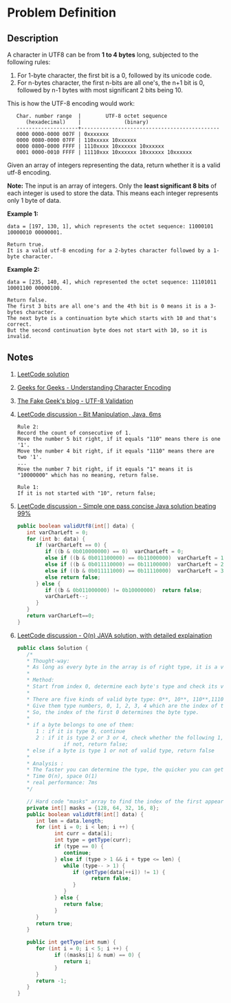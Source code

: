 # Problem Definition

## Description

A character in UTF8 can be from **1 to 4 bytes** long, subjected to the following rules:

1. For 1-byte character, the first bit is a 0, followed by its unicode code.
2. For n-bytes character, the first n-bits are all one's, the n+1 bit is 0, followed by n-1 bytes with most significant 2 bits being 10.

This is how the UTF-8 encoding would work:

```text
   Char. number range  |        UTF-8 octet sequence
      (hexadecimal)    |              (binary)
   --------------------+---------------------------------------------
   0000 0000-0000 007F | 0xxxxxxx
   0000 0080-0000 07FF | 110xxxxx 10xxxxxx
   0000 0800-0000 FFFF | 1110xxxx 10xxxxxx 10xxxxxx
   0001 0000-0010 FFFF | 11110xxx 10xxxxxx 10xxxxxx 10xxxxxx
```

Given an array of integers representing the data, return whether it is a valid utf-8 encoding.

**Note:** The input is an array of integers. Only the **least significant 8 bits** of each integer is used to store the data. This means each integer represents only 1 byte of data.

**Example 1:**

```text
data = [197, 130, 1], which represents the octet sequence: 11000101 10000010 00000001.

Return true.
It is a valid utf-8 encoding for a 2-bytes character followed by a 1-byte character.
```

**Example 2:**

```text
data = [235, 140, 4], which represented the octet sequence: 11101011 10001100 00000100.

Return false.
The first 3 bits are all one's and the 4th bit is 0 means it is a 3-bytes character.
The next byte is a continuation byte which starts with 10 and that's correct.
But the second continuation byte does not start with 10, so it is invalid.
```

## Notes

1. [LeetCode solution](https://leetcode.com/problems/utf-8-validation/solution/)
1. [Geeks for Geeks - Understanding Character Encoding](https://www.geeksforgeeks.org/understanding-character-encoding/)
1. [The Fake Geek's blog - UTF-8 Validation](http://shirleyisnotageek.blogspot.com/2016/10/utf-8-validation.html)
1. [LeetCode discussion - Bit Manipulation, Java, 6ms](https://leetcode.com/explore/interview/card/google/66/others-4/458/87464/Bit-Manipulation-Java-6ms/92375)

   ```text
   Rule 2:
   Record the count of consecutive of 1.
   Move the number 5 bit right, if it equals "110" means there is one '1'.
   Move the number 4 bit right, if it equals "1110" means there are two '1'.
   ...
   Move the number 7 bit right, if it equals "1" means it is "10000000" which has no meaning, return false.

   Rule 1:
   If it is not started with "10", return false;
   ```

1. [LeetCode discussion - Simple one pass concise Java solution beating 99%](https://leetcode.com/explore/interview/card/google/66/others-4/458/discuss/87496/Simple-one-pass-concise-Java-solution-beating-99)

   ```java
   public boolean validUtf8(int[] data) {
      int varCharLeft = 0;
      for (int b: data) {
         if (varCharLeft == 0) {
            if ((b & 0b010000000) == 0)  varCharLeft = 0;
            else if ((b & 0b011100000) == 0b11000000)  varCharLeft = 1;
            else if ((b & 0b011110000) == 0b11100000)  varCharLeft = 2;
            else if ((b & 0b011111000) == 0b11110000)  varCharLeft = 3;
            else return false;
         } else {
            if ((b & 0b011000000) != 0b10000000)  return false;
            varCharLeft--;
         }
      }
      return varCharLeft==0;
   }
   ```

1. [LeetCode discussion - O(n) JAVA solution, with detailed explaination](https://leetcode.com/explore/interview/card/google/66/others-4/458/discuss/87485/O(n)-JAVA-solution-with-detailed-explaination)

   ```java
   public class Solution {
      /*
      * Thought-way:
      * As long as every byte in the array is of right type, it is a valid UTF-8 encoding.
      * 
      * Method:
      * Start from index 0, determine each byte's type and check its validity.
      *
      * There are five kinds of valid byte type: 0**, 10**, 110**,1110** and 11110**
      * Give them type numbers, 0, 1, 2, 3, 4 which are the index of the first 0 from left.
      * So, the index of the first 0 determines the byte type.
      *
      * if a byte belongs to one of them:
         1 : if it is type 0, continue
         2 : if it is type 2 or 3 or 4, check whether the following 1, 2, and 3 byte(s) are of type 1 or not
                  if not, return false;
      * else if a byte is type 1 or not of valid type, return false
      *
      * Analysis :
      * The faster you can determine the type, the quicker you can get.
      * Time O(n), space O(1)
      * real performance: 7ms
      */

      // Hard code "masks" array to find the index of the first appearance of 0 in the lower 8 bits of each integer.
      private int[] masks = {128, 64, 32, 16, 8};
      public boolean validUtf8(int[] data) {
         int len = data.length;
         for (int i = 0; i < len; i ++) {
               int curr = data[i];
               int type = getType(curr);
               if (type == 0) {
                  continue;
               } else if (type > 1 && i + type <= len) {
                  while (type-- > 1) {
                     if (getType(data[++i]) != 1) {
                           return false;
                     }
                  }
               } else {
                  return false;
               }
         }
         return true;
      }

      public int getType(int num) {
         for (int i = 0; i < 5; i ++) {
               if ((masks[i] & num) == 0) {
                  return i;
               }
         }
         return -1;
      }
   }
   ```